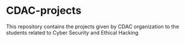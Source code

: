 # CDAC-projects
This repository contains the projects given by CDAC organization to the students related to Cyber Security and Ethical Hacking
